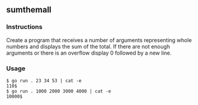 ## sumthemall

### Instructions

Create a program that receives a number of arguments representing whole numbers and displays the sum of the total. If there are not enough arguments or there is an overflow display 0 followed by a new line.

### Usage

```console
$ go run . 23 34 53 | cat -e
110$
$ go run . 1000 2000 3000 4000 | cat -e
10000$
```
